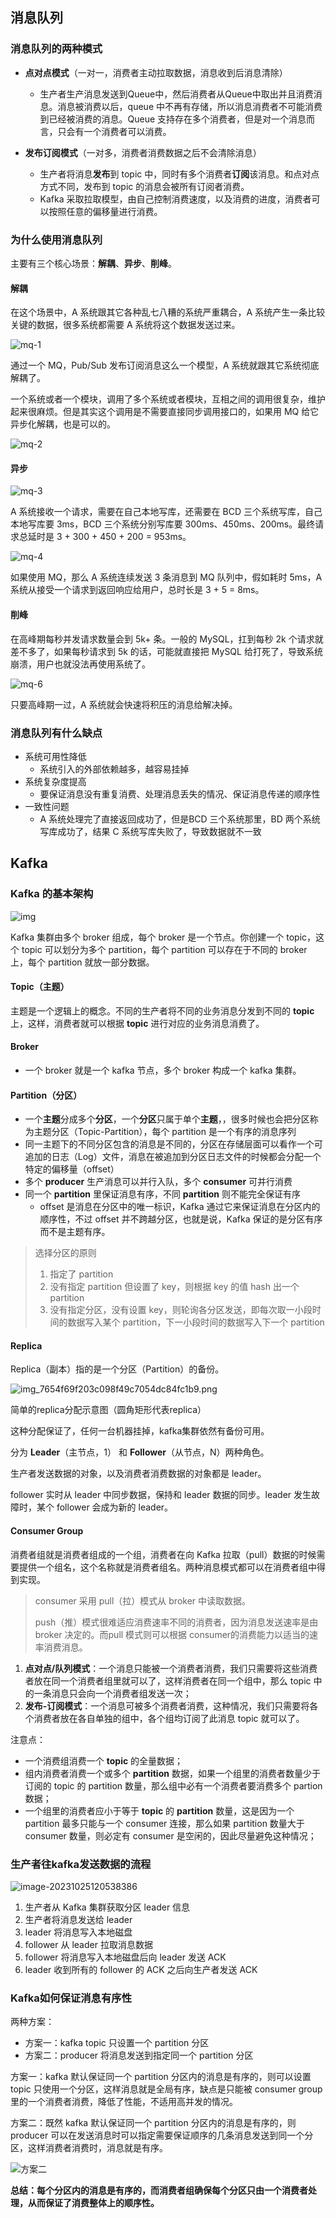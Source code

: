 ## 消息队列

### 消息队列的两种模式

- **点对点模式**（一对一，消费者主动拉取数据，消息收到后消息清除）
  - 生产者生产消息发送到Queue中，然后消费者从Queue中取出并且消费消息。消息被消费以后，queue 中不再有存储，所以消息消费者不可能消费到已经被消费的消息。Queue 支持存在多个消费者，但是对一个消息而言，只会有一个消费者可以消费。

- **发布订阅模式**（一对多，消费者消费数据之后不会清除消息）
  - 生产者将消息**发布**到 topic 中，同时有多个消费者**订阅**该消息。和点对点方式不同，发布到 topic 的消息会被所有订阅者消费。
  - Kafka 采取拉取模型，由自己控制消费速度，以及消费的进度，消费者可以按照任意的偏移量进行消费。

### 为什么使用消息队列

主要有三个核心场景：**解耦**、**异步**、**削峰**。

#### 解耦

在这个场景中，A 系统跟其它各种乱七八糟的系统严重耦合，A 系统产生一条比较关键的数据，很多系统都需要 A 系统将这个数据发送过来。

![mq-1](https://doocs.github.io/advanced-java/docs/high-concurrency/images/mq-1.png)

通过一个 MQ，Pub/Sub 发布订阅消息这么一个模型，A 系统就跟其它系统彻底解耦了。

一个系统或者一个模块，调用了多个系统或者模块，互相之间的调用很复杂，维护起来很麻烦。但是其实这个调用是不需要直接同步调用接口的，如果用 MQ 给它异步化解耦，也是可以的。

![mq-2](https://doocs.github.io/advanced-java/docs/high-concurrency/images/mq-2.png)

#### 异步

![mq-3](https://doocs.github.io/advanced-java/docs/high-concurrency/images/mq-3.png)

A 系统接收一个请求，需要在自己本地写库，还需要在 BCD 三个系统写库，自己本地写库要 3ms，BCD 三个系统分别写库要 300ms、450ms、200ms。最终请求总延时是 3 + 300 + 450 + 200 = 953ms。

![mq-4](https://doocs.github.io/advanced-java/docs/high-concurrency/images/mq-4.png)

如果使用 MQ，那么 A 系统连续发送 3 条消息到 MQ 队列中，假如耗时 5ms，A 系统从接受一个请求到返回响应给用户，总时长是 3 + 5 = 8ms。

#### 削峰

在高峰期每秒并发请求数量会到 5k+ 条。一般的 MySQL，扛到每秒 2k 个请求就差不多了，如果每秒请求到 5k 的话，可能就直接把 MySQL 给打死了，导致系统崩溃，用户也就没法再使用系统了。

![mq-6](https://doocs.github.io/advanced-java/docs/high-concurrency/images/mq-6.png)

只要高峰期一过，A 系统就会快速将积压的消息给解决掉。

### 消息队列有什么缺点

- 系统可用性降低
  - 系统引入的外部依赖越多，越容易挂掉
- 系统复杂度提高
  - 要保证消息没有重复消费、处理消息丢失的情况、保证消息传递的顺序性
- 一致性问题
  - A 系统处理完了直接返回成功了，但是BCD 三个系统那里，BD 两个系统写库成功了，结果 C 系统写库失败了，导致数据就不一致



## Kafka

### Kafka 的基本架构

![img](http://img.godjiyi.cn/csdnblogkafka-arc.jpg)

Kafka 集群由多个 broker 组成，每个 broker 是一个节点。你创建一个 topic，这个 topic 可以划分为多个 partition，每个 partition 可以存在于不同的 broker 上，每个 partition 就放一部分数据。

#### Topic（主题）

主题是一个逻辑上的概念。不同的生产者将不同的业务消息分发到不同的 **topic** 上，这样，消费者就可以根据 **topic** 进行对应的业务消息消费了。

#### Broker

- 一个 broker 就是一个 kafka 节点，多个 broker 构成一个 kafka 集群。

#### Partition（分区）

- 一个**主题**分成多个**分区**，一个**分区**只属于单个**主题**，，很多时候也会把分区称为主题分区（Topic-Partition），每个 partition 是一个有序的消息序列
- 同一主题下的不同分区包含的消息是不同的，分区在存储层面可以看作一个可追加的日志（Log）文件，消息在被追加到分区日志文件的时候都会分配一个特定的偏移量（offset）
- 多个 **producer** 生产消息可以并行入队，多个 **consumer** 可并行消费
- 同一个 **partition** 里保证消息有序，不同 **partition** 则不能完全保证有序
  - offset 是消息在分区中的唯一标识，Kafka 通过它来保证消息在分区内的顺序性，不过 offset 并不跨越分区，也就是说，Kafka 保证的是分区有序而不是主题有序。

> 选择分区的原则
>
> 1. 指定了 partition
> 2. 没有指定 partition 但设置了 key，则根据 key 的值 hash 出一个 partition
> 3. 没有指定分区，没有设置 key，则轮询各分区发送，即每次取一小段时间的数据写入某个 partition，下一小段时间的数据写入下一个 partition

#### Replica

Replica（副本）指的是一个分区（Partition）的备份。

![img_7654f69f203c098f49c7054dc84fc1b9.png](https://yqfile.alicdn.com/img_7654f69f203c098f49c7054dc84fc1b9.png)

简单的replica分配示意图（圆角矩形代表replica）

这种分配保证了，任何一台机器挂掉，kafka集群依然有备份可用。

分为 **Leader**（主节点，1） 和 **Follower**（从节点，N）两种角色。

生产者发送数据的对象，以及消费者消费数据的对象都是 leader。

follower 实时从 leader 中同步数据，保持和 leader 数据的同步。leader 发生故障时，某个 follower 会成为新的 leader。

#### Consumer Group

消费者组就是消费者组成的一个组，消费者在向 Kafka 拉取（pull）数据的时候需要提供一个组名，这个名称就是消费者组名。两种消息模式都可以在消费者组中得到实现。

> consumer 采用 pull（拉）模式从 broker 中读取数据。
>
> push（推）模式很难适应消费速率不同的消费者，因为消息发送速率是由broker 决定的。而pull 模式则可以根据 consumer的消费能力以适当的速率消费消息。

1. **点对点/队列模式**：一个消息只能被一个消费者消费，我们只需要将这些消费者放在同一个消费者组里就可以了，这样消费者在同一个组中，那么 topic 中的一条消息只会向一个消费者组发送一次；
2. **发布-订阅模式**：一个消息可被多个消费者消费，这种情况，我们只需要将各个消费者放在各自单独的组中，各个组均订阅了此消息 topic 就可以了。

注意点：

- 一个消费组消费一个 **topic** 的全量数据；
- 组内消费者消费一个或多个 **partition** 数据，如果一个组里的消费者数量少于订阅的 topic 的 partition 数量，那么组中必有一个消费者要消费多个 partion 数据；
- 一个组里的消费者应小于等于 **topic** 的 **partition** 数量，这是因为一个 partition 最多只能与一个 consumer 连接，那么如果 partition 数量大于 consumer 数量，则必定有 consumer 是空闲的，因此尽量避免这种情况；

### 生产者往kafka发送数据的流程

![image-20231025120538386](https://gitee.com/Transmigration_zhou/pic/raw/master/image-20231025120538386.png)

1. 生产者从 Kafka 集群获取分区 leader 信息
2. 生产者将消息发送给 leader
3. leader 将消息写入本地磁盘
4. follower 从 leader 拉取消息数据
5. follower 将消息写入本地磁盘后向 leader 发送 ACK
6. leader 收到所有的 follower 的 ACK 之后向生产者发送 ACK

### Kafka如何保证消息有序性

两种方案：

- 方案一：kafka topic 只设置一个 partition 分区
- 方案二：producer 将消息发送到指定同一个 partition 分区

方案一：kafka 默认保证同一个 partition 分区内的消息是有序的，则可以设置 topic 只使用一个分区，这样消息就是全局有序，缺点是只能被 consumer group 里的一个消费者消费，降低了性能，不适用高并发的情况。

方案二：既然 kafka 默认保证同一个 partition 分区内的消息是有序的，则 producer 可以在发送消息时可以指定需要保证顺序的几条消息发送到同一个分区，这样消费者消费时，消息就是有序。

![方案二](https://img2018.cnblogs.com/i-beta/727602/202001/727602-20200113155600857-1227819328.png)

**总结：每个分区内的消息是有序的，而消费者组确保每个分区只由一个消费者处理，从而保证了消费整体上的顺序性。**

